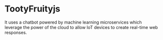 # TootyFruityjs
It uses a chatbot powered by machine learning microservices which leverage the power of the cloud to allow IoT devices to create real-time web responses.
